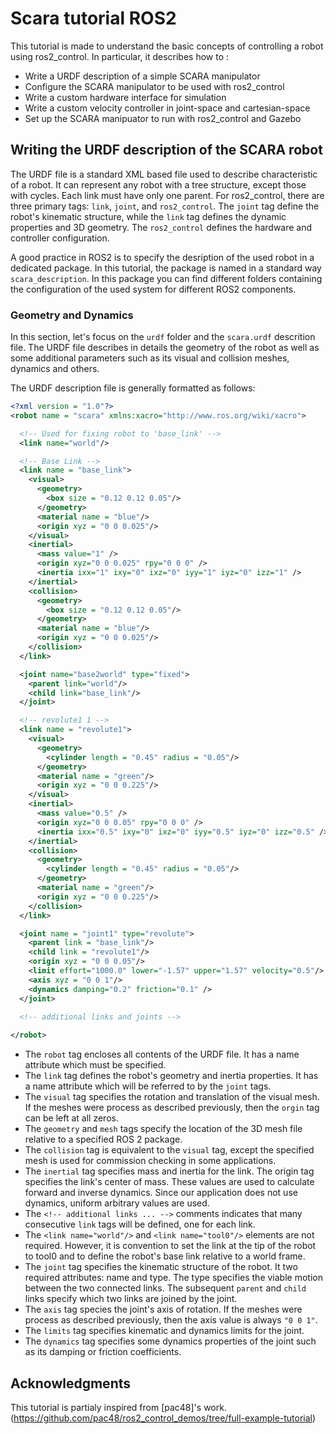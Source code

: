 # Scara tutorial ROS2

This tutorial is made to understand the basic concepts of controlling a robot using ros2_control. In particular, it describes how to :
- Write a URDF description of a simple SCARA manipulator 
- Configure the SCARA manipulator to be used with ros2_control
- Write a custom hardware interface for simulation
- Write a custom velocity controller in joint-space and cartesian-space
- Set up the SCARA manipuator to run with ros2_control and Gazebo 

## Writing the URDF description of the SCARA robot
The URDF file is a standard XML based file used to describe characteristic of a robot. It can represent any robot with a tree structure, except those with cycles. Each link must have only one parent. For ros2_control, there are three primary tags: `link`, `joint`, and `ros2_control`. The `joint` tag define the robot's kinematic structure, while the `link` tag defines the dynamic properties and 3D geometry. The `ros2_control` defines the hardware and controller configuration.

A good practice in ROS2 is to specify the desription of the used robot in a dedicated package. In this tutorial, the package is named in a standard way `scara_description`. In this package you can find different folders containing the configuration of the used system for different ROS2 components. 

### Geometry and Dynamics

In this section, let's focus on the `urdf` folder and the `scara.urdf` descrition file. The URDF file describes in details the geometry of the robot as well as some additional parameters such as its visual and collision meshes, dynamics and others. 

The URDF description file is generally formatted as follows: 

``` xml
<?xml version = "1.0"?>
<robot name = "scara" xmlns:xacro="http://www.ros.org/wiki/xacro">

  <!-- Used for fixing robot to 'base_link' -->
  <link name="world"/>

  <!-- Base Link -->
  <link name = "base_link">
    <visual>
      <geometry>
        <box size = "0.12 0.12 0.05"/>
      </geometry>
      <material name = "blue"/>
      <origin xyz = "0 0 0.025"/>
    </visual>
    <inertial>
      <mass value="1" />
      <origin xyz="0 0 0.025" rpy="0 0 0" />
      <inertia ixx="1" ixy="0" ixz="0" iyy="1" iyz="0" izz="1" />
    </inertial>
    <collision>
      <geometry>
        <box size = "0.12 0.12 0.05"/>
      </geometry>
      <material name = "blue"/>
      <origin xyz = "0 0 0.025"/>
    </collision>
  </link>

  <joint name="base2world" type="fixed">
    <parent link="world"/>
    <child link="base_link"/>
  </joint>

  <!-- revolute1 1 -->
  <link name = "revolute1">
    <visual>
      <geometry>
        <cylinder length = "0.45" radius = "0.05"/>
      </geometry>
      <material name = "green"/>
      <origin xyz = "0 0 0.225"/>
    </visual>
    <inertial>
      <mass value="0.5" />
      <origin xyz="0 0 0.05" rpy="0 0 0" />
      <inertia ixx="0.5" ixy="0" ixz="0" iyy="0.5" iyz="0" izz="0.5" />
    </inertial>
    <collision>
      <geometry>
        <cylinder length = "0.45" radius = "0.05"/>
      </geometry>
      <material name = "green"/>
      <origin xyz = "0 0 0.225"/>
    </collision>
  </link>

  <joint name = "joint1" type="revolute">
    <parent link = "base_link"/>
    <child link = "revolute1"/>
    <origin xyz = "0 0 0.05"/>
    <limit effort="1000.0" lower="-1.57" upper="1.57" velocity="0.5"/>
    <axis xyz = "0 0 1"/>
    <dynamics damping="0.2" friction="0.1" />
  </joint>

  <!-- additional links and joints -->
 
</robot>
```
* The `robot` tag encloses all contents of the URDF file. It has a name attribute which must be specified.
* The `link` tag defines the robot's geometry and inertia properties. It has a name attribute which will be referred to by the `joint` tags.
* The `visual` tag specifies the rotation and translation of the visual mesh. If the meshes were process as described previously, then the `orgin` tag can be left at all zeros.
* The `geometry` and `mesh` tags specify the location of the 3D mesh file relative to a specified ROS 2 package.
* The `collision` tag is equivalent to the `visual` tag, except the specified mesh is used for commission checking in some applications.
* The `inertial` tag specifies mass and inertia for the link. The origin tag specifies the link's center of mass. These values are used to calculate forward and inverse dynamics. Since our application does not use dynamics, uniform arbitrary values are used.
* The `<!-- additional links ... -->` comments indicates that many consecutive `link` tags will be defined, one for each link.
* The `<link name="world"/>` and `<link name="tool0"/>` elements are not required. However, it is convention to set the link at the tip of the robot to  tool0 and to define the robot's base link relative to a world frame.
* The `joint` tag specifies the kinematic structure of the robot. It two required attributes: name and type. The type specifies the viable motion between the two connected links. The subsequent `parent` and `child` links specify which two links are joined by the joint.
* The `axis` tag species the joint's axis of rotation. If the meshes were process as described previously, then the axis value is always `"0 0 1"`.
* The `limits` tag specifies kinematic and dynamics limits for the joint.
* The `dynamics` tag specifies some dynamics properties of the joint such as its damping or friction coefficients.
## Acknowledgments 
This tutorial is partialy inspired from [pac48]'s work.(https://github.com/pac48/ros2_control_demos/tree/full-example-tutorial)